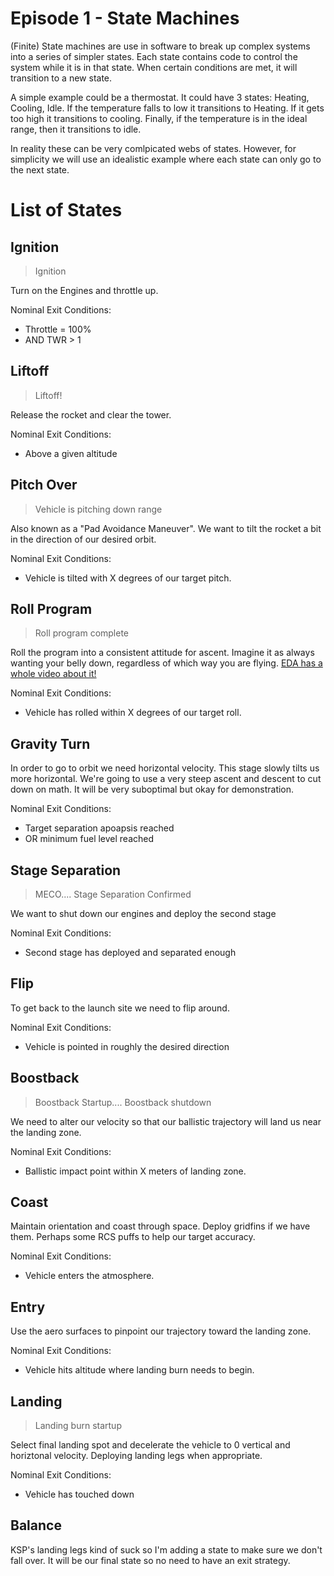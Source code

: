 # Episode 1 - State Machines
(Finite) State machines are use in software to break up complex systems into a series of simpler states. Each state contains code to control the system while it is in that state. When certain conditions are met, it will transition to a new state.

A simple example could be a thermostat. It could have 3 states: Heating, Cooling, Idle. If the temperature falls to low it transitions to Heating. If it gets too high it transitions to cooling. Finally, if the temperature is in the ideal range, then it transitions to idle.

In reality these can be very comlpicated webs of states. However, for simplicity we will use an idealistic example where each state can only go to the next state.

# List of States
## Ignition
> Ignition

Turn on the Engines and throttle up.

Nominal Exit Conditions: 
* Throttle = 100%
* AND TWR > 1

## Liftoff
> Liftoff!

Release the rocket and clear the tower.

Nominal Exit Conditions:
* Above a given altitude

## Pitch Over
> Vehicle is pitching down range

Also known as a "Pad Avoidance Maneuver". We want to tilt the rocket a bit in the direction of our desired orbit.

Nominal Exit Conditions:
* Vehicle is tilted with X degrees of our target pitch.

## Roll Program
> Roll program complete

Roll the program into a consistent attitude for ascent. Imagine it as always wanting your belly down, regardless of which way you are flying. [EDA has a whole video about it!](https://everydayastronaut.com/why-do-cylindrical-rockets-roll/)

Nominal Exit Conditions:
* Vehicle has rolled within X degrees of our target roll.

## Gravity Turn
In order to go to orbit we need horizontal velocity. This stage slowly tilts us more horizontal. We're going to use a very steep ascent and descent to cut down on math. It will be very suboptimal but okay for demonstration.

Nominal Exit Conditions:
* Target separation apoapsis reached 
* OR minimum fuel level reached

## Stage Separation
> MECO.... Stage Separation Confirmed

We want to shut down our engines and deploy the second stage

Nominal Exit Conditions:
* Second stage has deployed and separated enough

## Flip
To get back to the launch site we need to flip around. 

Nominal Exit Conditions:
* Vehicle is pointed in roughly the desired direction

## Boostback
> Boostback Startup.... Boostback shutdown

We need to alter our velocity so that our ballistic trajectory will land us near the landing zone.

Nominal Exit Conditions:
* Ballistic impact point within X meters of landing zone.

## Coast
Maintain orientation and coast through space. Deploy gridfins if we have them. Perhaps some RCS puffs to help our target accuracy.

Nominal Exit Conditions:
* Vehicle enters the atmosphere.

## Entry
Use the aero surfaces to pinpoint our trajectory toward the landing zone.

Nominal Exit Conditions:
* Vehicle hits altitude where landing burn needs to begin.

## Landing
> Landing burn startup

Select final landing spot and decelerate the vehicle to 0 vertical and horiztonal velocity. Deploying landing legs when appropriate.

Nominal Exit Conditions:
* Vehicle has touched down

## Balance
KSP's landing legs kind of suck so I'm adding a state to make sure we don't fall over. It will be our final state so no need to have an exit strategy.